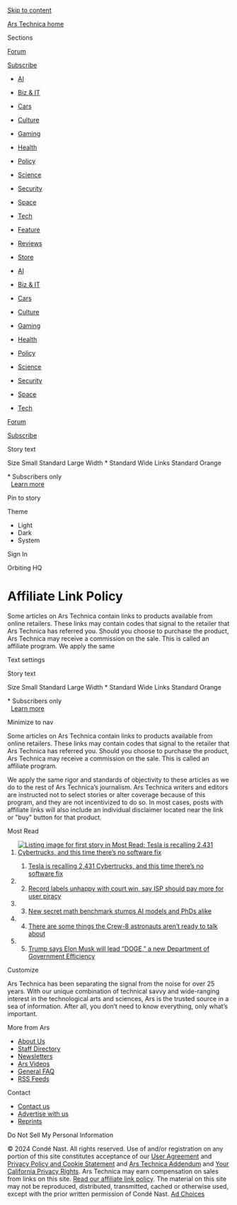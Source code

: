 [Skip to content](#main)

[Ars Technica home](https://arstechnica.com/)

Sections

[Forum](https://arstechnica.com/civis/)

[Subscribe](https://arstechnica.com/store/product/subscriptions/)

[](https://arstechnica.com/search/)

* [AI](https://arstechnica.com/ai/)
* [Biz & IT](https://arstechnica.com/information-technology/)
* [Cars](https://arstechnica.com/cars/)
* [Culture](https://arstechnica.com/culture/)
* [Gaming](https://arstechnica.com/gaming/)
* [Health](https://arstechnica.com/health/)
* [Policy](https://arstechnica.com/tech-policy/)
* [Science](https://arstechnica.com/science/)
* [Security](https://arstechnica.com/security/)
* [Space](https://arstechnica.com/space/)
* [Tech](https://arstechnica.com/gadgets/)

* [Feature](https://arstechnica.com/features/)
* [Reviews](https://arstechnica.com/reviews/)
* [Store](https://arstechnica.com/store/)

* [AI](https://arstechnica.com/ai/)
* [Biz & IT](https://arstechnica.com/information-technology/)
* [Cars](https://arstechnica.com/cars/)
* [Culture](https://arstechnica.com/culture/)
* [Gaming](https://arstechnica.com/gaming/)
* [Health](https://arstechnica.com/health/)
* [Policy](https://arstechnica.com/tech-policy/)
* [Science](https://arstechnica.com/science/)
* [Security](https://arstechnica.com/security/)
* [Space](https://arstechnica.com/space/)
* [Tech](https://arstechnica.com/gadgets/)

[Forum](https://arstechnica.com/civis/)

[Subscribe](https://arstechnica.com/store/product/subscriptions/)

Story text

Size Small Standard Large Width \* Standard Wide Links Standard Orange

\* Subscribers only  
  [Learn more](https://arstechnica.com/store/product/subscriptions/)

Pin to story

Theme

* Light
* Dark
* System

Sign In

Orbiting HQ

Affiliate Link Policy
=====================

Some articles on Ars Technica contain links to products available from online retailers. These links may contain codes that signal to the retailer that Ars Technica has referred you. Should you choose to purchase the product, Ars Technica may receive a commission on the sale. This is called an affiliate program. We apply the same

Text settings

Story text

Size Small Standard Large Width \* Standard Wide Links Standard Orange

\* Subscribers only  
  [Learn more](https://arstechnica.com/store/product/subscriptions/)

Minimize to nav

Some articles on Ars Technica contain links to products available from online retailers. These links may contain codes that signal to the retailer that Ars Technica has referred you. Should you choose to purchase the product, Ars Technica may receive a commission on the sale. This is called an affiliate program.

We apply the same rigor and standards of objectivity to these articles as we do to the rest of Ars Technica’s journalism. Ars Technica writers and editors are instructed not to select stories or alter coverage because of this program, and they are not incentivized to do so. In most cases, posts with affiliate links will also include an individual disclaimer located near the link or "buy" button for that product.

Most Read

1. [![Listing image for first story in Most Read: Tesla is recalling 2,431 Cybertrucks, and this time there’s no software fix](https://cdn.arstechnica.net/wp-content/uploads/2024/11/GettyImages-2182417724-scaled-768x432-1731510611.jpg)](https://arstechnica.com/cars/2024/11/tesla-recalls-cybertrucks-for-faulty-inverter-the-6th-recall-this-year/)
    
    1. [Tesla is recalling 2,431 Cybertrucks, and this time there’s no software fix](https://arstechnica.com/cars/2024/11/tesla-recalls-cybertrucks-for-faulty-inverter-the-6th-recall-this-year/)
    
2. 2. [Record labels unhappy with court win, say ISP should pay more for user piracy](https://arstechnica.com/tech-policy/2024/11/record-labels-unhappy-with-court-win-say-isp-should-pay-more-for-user-piracy/)
    
3. 3. [New secret math benchmark stumps AI models and PhDs alike](https://arstechnica.com/ai/2024/11/new-secret-math-benchmark-stumps-ai-models-and-phds-alike/)
    
4. 4. [There are some things the Crew-8 astronauts aren’t ready to talk about](https://arstechnica.com/space/2024/11/there-are-some-things-the-crew-8-astronauts-arent-ready-to-talk-about/)
    
5. 5. [Trump says Elon Musk will lead “DOGE,” a new Department of Government Efficiency](https://arstechnica.com/tech-policy/2024/11/trump-says-elon-musk-will-lead-doge-a-new-department-of-government-efficiency/)
    

Customize

Ars Technica has been separating the signal from the noise for over 25 years. With our unique combination of technical savvy and wide-ranging interest in the technological arts and sciences, Ars is the trusted source in a sea of information. After all, you don’t need to know everything, only what’s important.

[](https://twitter.com/arstechnica)[](https://mastodon.social/@arstechnica)[](https://www.facebook.com/arstechnica)[](https://www.youtube.com/@arstechnica)[](https://www.instagram.com/arstechnica/)

More from Ars

* [About Us](https://arstechnica.com/about-us/)
* [Staff Directory](https://arstechnica.com/staff-directory/)
* [Newsletters](https://arstechnica.com/newsletters/)
* [Ars Videos](https://video.arstechnica.com/)
* [General FAQ](https://arstechnica.com/general-faq/)
* [RSS Feeds](https://arstechnica.com/rss-feeds/)

Contact

* [Contact us](https://arstechnica.com/contact-us/)
* [Advertise with us](https://www.condenast.com/brands/ars-technica)
* [Reprints](https://arstechnica.com/reprints/)

Do Not Sell My Personal Information

© 2024 Condé Nast. All rights reserved. Use of and/or registration on any portion of this site constitutes acceptance of our [User Agreement](https://www.condenast.com/user-agreement/) and [Privacy Policy and Cookie Statement](https://www.condenast.com/privacy-policy/) and [Ars Technica Addendum](https://arstechnica.com/amendment-to-conde-nast-user-agreement-privacy-policy/) and [Your California Privacy Rights](https://www.condenast.com/privacy-policy/#california). Ars Technica may earn compensation on sales from links on this site. [Read our affiliate link policy](https://arstechnica.com/affiliate-link-policy/). The material on this site may not be reproduced, distributed, transmitted, cached or otherwise used, except with the prior written permission of Condé Nast. [Ad Choices](https://www.aboutads.info/)
